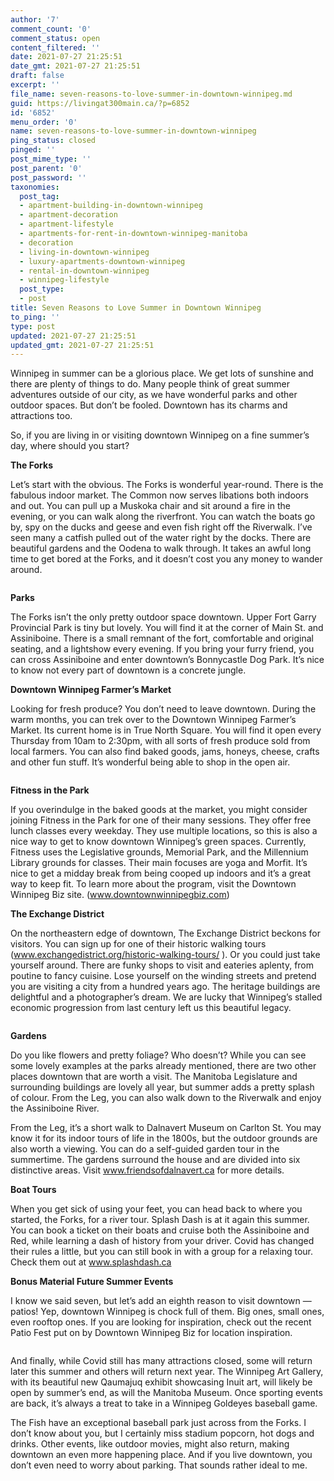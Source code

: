 ```yaml
---
author: '7'
comment_count: '0'
comment_status: open
content_filtered: ''
date: 2021-07-27 21:25:51
date_gmt: 2021-07-27 21:25:51
draft: false
excerpt: ''
file_name: seven-reasons-to-love-summer-in-downtown-winnipeg.md
guid: https://livingat300main.ca/?p=6852
id: '6852'
menu_order: '0'
name: seven-reasons-to-love-summer-in-downtown-winnipeg
ping_status: closed
pinged: ''
post_mime_type: ''
post_parent: '0'
post_password: ''
taxonomies:
  post_tag:
  - apartment-building-in-downtown-winnipeg
  - apartment-decoration
  - apartment-lifestyle
  - apartments-for-rent-in-downtown-winnipeg-manitoba
  - decoration
  - living-in-downtown-winnipeg
  - luxury-apartments-downtown-winnipeg
  - rental-in-downtown-winnipeg
  - winnipeg-lifestyle
  post_type:
  - post
title: Seven Reasons to Love Summer in Downtown Winnipeg
to_ping: ''
type: post
updated: 2021-07-27 21:25:51
updated_gmt: 2021-07-27 21:25:51
---
```

<!-- wp:paragraph -->
<p>Winnipeg in summer can be a glorious place. We get lots of sunshine and there are plenty of things to do. Many people think of great summer adventures outside of our city, as we have wonderful parks and other outdoor spaces. But don’t be fooled. Downtown has its charms and attractions too.</p>
<!-- /wp:paragraph -->

<!-- wp:paragraph -->
<p>So, if you are living in or visiting downtown Winnipeg on a fine summer’s day, where should you start?</p>
<!-- /wp:paragraph -->

<!-- wp:paragraph -->
<p><strong>The Forks</strong></p>
<!-- /wp:paragraph -->

<!-- wp:paragraph -->
<p>Let’s start with the obvious. The Forks is wonderful year-round. There is the fabulous indoor market. The Common now serves libations both indoors and out. You can pull up a Muskoka chair and sit around a fire in the evening, or you can walk along the riverfront. You can watch the boats go by, spy on the ducks and geese and even fish right off the Riverwalk. I’ve seen many a catfish pulled out of the water right by the docks. There are beautiful gardens and the Oodena to walk through. It takes an awful long time to get bored at the Forks, and it doesn’t cost you any money to wander around.</p>
<!-- /wp:paragraph -->

<!-- wp:image {"id":6854,"sizeSlug":"large","linkDestination":"none"} -->
<figure class="wp-block-image size-large"><img src="https://livingat300main.ca/wp-content/uploads/2021/07/Forks-1024x576.png" alt="" class="wp-image-6854"/></figure>
<!-- /wp:image -->

<!-- wp:paragraph -->
<p><strong>Parks</strong></p>
<!-- /wp:paragraph -->

<!-- wp:paragraph -->
<p>The Forks isn’t the only pretty outdoor space downtown. Upper Fort Garry Provincial Park is tiny but lovely. You will find it at the corner of Main St. and Assiniboine. There is a small remnant of the fort, comfortable and original seating, and a lightshow every evening. If you bring your furry friend, you can cross Assiniboine and enter downtown’s Bonnycastle Dog Park. It’s nice to know not every part of downtown is a concrete jungle.</p>
<!-- /wp:paragraph -->

<!-- wp:paragraph -->
<p><strong>Downtown Winnipeg Farmer’s Market</strong></p>
<!-- /wp:paragraph -->

<!-- wp:paragraph -->
<p>Looking for fresh produce? You don’t need to leave downtown. During the warm months, you can trek over to the Downtown Winnipeg Farmer’s Market. Its current home is in True North Square. You will find it open every Thursday from 10am to 2:30pm, with all sorts of fresh produce sold from local farmers. You can also find baked goods, jams, honeys, cheese, crafts and other fun stuff. It’s wonderful being able to shop in the open air.</p>
<!-- /wp:paragraph -->

<!-- wp:image {"id":6855,"sizeSlug":"large","linkDestination":"none"} -->
<figure class="wp-block-image size-large"><img src="https://livingat300main.ca/wp-content/uploads/2021/07/Yoga-1024x682.png" alt="" class="wp-image-6855"/></figure>
<!-- /wp:image -->

<!-- wp:paragraph -->
<p><strong>Fitness in the Park</strong></p>
<!-- /wp:paragraph -->

<!-- wp:paragraph -->
<p>If you overindulge in the baked goods at the market, you might consider joining Fitness in the Park for one of their many sessions. They offer free lunch classes every weekday. They use multiple locations, so this is also a nice way to get to know downtown Winnipeg’s green spaces. Currently, Fitness uses the Legislative grounds, Memorial Park, and the Millennium Library grounds for classes. Their main focuses are yoga and Morfit. It’s nice to get a midday break from being cooped up indoors and it’s a great way to keep fit. To learn more about the program, visit the Downtown Winnipeg Biz site. (<a href="http://www.downtownwinnipegbiz.com" target="_blank" rel="noreferrer noopener nofollow">www.downtownwinnipegbiz.com</a>)</p>
<!-- /wp:paragraph -->

<!-- wp:paragraph -->
<p><strong>The Exchange District</strong></p>
<!-- /wp:paragraph -->

<!-- wp:paragraph -->
<p>On the northeastern edge of downtown, The Exchange District beckons for visitors. You can sign up for one of their historic walking tours (<a href="http://www.exchangedistrict.org/historic-walking-tours/" target="_blank" rel="noreferrer noopener nofollow">www.exchangedistrict.org/historic-walking-tours/</a> ). Or you could just take yourself around. There are funky shops to visit and eateries aplenty, from poutine to fancy cuisine. Lose yourself on the winding streets and pretend you are visiting a city from a hundred years ago. The heritage buildings are delightful and a photographer’s dream. We are lucky that Winnipeg’s stalled economic progression from last century left us this beautiful legacy.</p>
<!-- /wp:paragraph -->

<!-- wp:image {"id":6856,"sizeSlug":"large","linkDestination":"none"} -->
<figure class="wp-block-image size-large"><img src="https://livingat300main.ca/wp-content/uploads/2021/07/Garden-1024x683.png" alt="" class="wp-image-6856"/></figure>
<!-- /wp:image -->

<!-- wp:paragraph -->
<p><strong>Gardens</strong></p>
<!-- /wp:paragraph -->

<!-- wp:paragraph -->
<p>Do you like flowers and pretty foliage? Who doesn’t? While you can see some lovely examples at the parks already mentioned, there are two other places downtown that are worth a visit. The Manitoba Legislature and surrounding buildings are lovely all year, but summer adds a pretty splash of colour. From the Leg, you can also walk down to the Riverwalk and enjoy the Assiniboine River.</p>
<!-- /wp:paragraph -->

<!-- wp:paragraph -->
<p>From the Leg, it’s a short walk to Dalnavert Museum on Carlton St. You may know it for its indoor tours of life in the 1800s, but the outdoor grounds are also worth a viewing. You can do a self-guided garden tour in the summertime. The gardens surround the house and are divided into six distinctive areas. Visit <a href="http://www.friendsofdalnavert.ca" target="_blank" rel="noreferrer noopener nofollow">www.friendsofdalnavert.ca</a> for more details.</p>
<!-- /wp:paragraph -->

<!-- wp:paragraph -->
<p><strong>Boat Tours</strong></p>
<!-- /wp:paragraph -->

<!-- wp:paragraph -->
<p>When you get sick of using your feet, you can head back to where you started, the Forks, for a river tour. Splash Dash is at it again this summer. You can book a ticket on their boats and cruise both the Assiniboine and Red, while learning a dash of history from your driver. Covid has changed their rules a little, but you can still book in with a group for a relaxing tour. Check them out at <a href="http://www.splashdash.ca" target="_blank" rel="noreferrer noopener nofollow">www.splashdash.ca</a></p>
<!-- /wp:paragraph -->

<!-- wp:paragraph -->
<p><strong>Bonus Material Future Summer Events</strong></p>
<!-- /wp:paragraph -->

<!-- wp:paragraph -->
<p>I know we said seven, but let’s add an eighth reason to visit downtown — patios! Yep, downtown Winnipeg is chock full of them. Big ones, small ones, even rooftop ones. If you are looking for inspiration, check out the recent Patio Fest put on by Downtown Winnipeg Biz for location inspiration.</p>
<!-- /wp:paragraph -->

<!-- wp:image {"id":6857,"sizeSlug":"large","linkDestination":"none"} -->
<figure class="wp-block-image size-large"><img src="https://livingat300main.ca/wp-content/uploads/2021/07/Patio-1024x682.png" alt="" class="wp-image-6857"/></figure>
<!-- /wp:image -->

<!-- wp:paragraph -->
<p>And finally, while Covid still has many attractions closed, some will return later this summer and others will return next year. The Winnipeg Art Gallery, with its beautiful new Qaumajuq exhibit showcasing Inuit art, will likely be open by summer’s end, as will the Manitoba Museum. Once sporting events are back, it’s always a treat to take in a Winnipeg Goldeyes baseball game.</p>
<!-- /wp:paragraph -->

<!-- wp:paragraph -->
<p>The Fish have an exceptional baseball park just across from the Forks. I don’t know about you, but I certainly miss stadium popcorn, hot dogs and drinks. Other events, like outdoor movies, might also return, making downtown an even more happening place. And if you live downtown, you don’t even need to worry about parking. That sounds rather ideal to me.</p>
<!-- /wp:paragraph -->